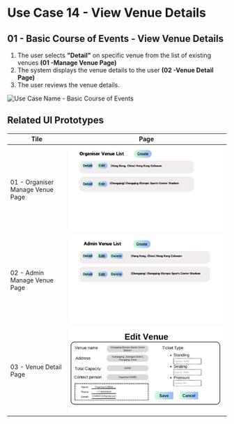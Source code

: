 # Use Case 14 - View Venue Details

## 01 - Basic Course of Events - View Venue Details
1. The user selects **"Detail"** on specific venue from the list of existing venues **(01 -Manage Venue Page)**
2. The system displays the venue details to the user **(02 -Venue Detail Page)**
3. The user reviews the venue details.

![Use Case Name - Basic Course of Events](14-view-details-venue.png)

## Related UI Prototypes
| Tile                             | Page                                                                         |
|----------------------------------|------------------------------------------------------------------------------|
| 01 - Organiser Manage Venue Page | ![Organiser Manage Venue Page](/01-requirements/ui/OrganiserManageVenue.png) |
| 02 - Admin Manage Venue Page     | ![Admin Manage Venue Page](/01-requirements/ui/AdminManageVenue.png)         |
| 03 - Venue Detail Page           | ![Venue Detail Page](/01-requirements/ui/EditVenue.png)                      |